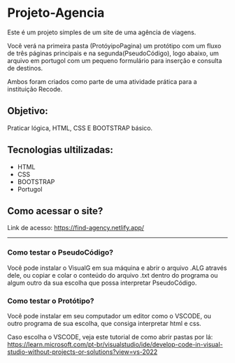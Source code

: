 # Projeto-Agencia

Este é um projeto simples de um site de uma agência de viagens.

Você verá na primeira pasta (ProtóyipoPagina) um protótipo com um fluxo de três páginas principais e na segunda(PseudoCódigo), logo abaixo, um arquivo em portugol com um pequeno formulário para inserção e consulta de destinos.

Ambos foram criados como parte de uma atividade prática para a instituição Recode. 

## Objetivo:

Praticar lógica, HTML, CSS E BOOTSTRAP básico.

## Tecnologias ultilizadas:

* HTML
* CSS
* BOOTSTRAP
* Portugol

## Como acessar o site?
Link de acesso: https://find-agency.netlify.app/

------------------------------------------------------------------------

### Como testar o PseudoCódigo?

Você pode instalar o VisualG em sua máquina e abrir o arquivo .ALG através dele, ou copiar e colar o conteúdo do arquivo .txt dentro do programa ou algum outro da sua escolha que possa interpretar PseudoCódigo.   

### Como testar o Protótipo?

Você pode instalar em seu computador um editor como o VSCODE, ou outro programa de sua escolha, que consiga interpretar html e css. 

Caso escolha o VSCODE, veja este tutorial de como abrir pastas por lá: 
https://learn.microsoft.com/pt-br/visualstudio/ide/develop-code-in-visual-studio-without-projects-or-solutions?view=vs-2022






